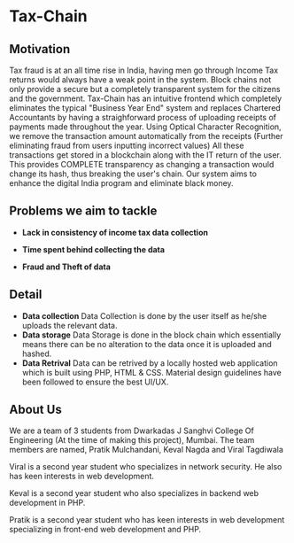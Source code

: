 # Tax-Chain

## Motivation
Tax fraud is at an all time rise in India, having men go through Income Tax returns would always have a weak point in the system. Block chains not only provide a secure but a completely transparent system for the citizens and the government. 
Tax-Chain has an intuitive frontend which completely eliminates the typical "Business Year End" system and replaces Chartered Accountants by having a straighforward process of uploading receipts of payments made throughout the year. Using Optical Character Recognition, we remove the transaction amount automatically from the receipts (Further eliminating fraud from users inputting incorrect values) All these transactions get stored in a blockchain along with the IT return of the user.
This provides COMPLETE transparency as changing a transaction would change  its hash, thus breaking the user's chain.
Our system aims to enhance the digital India program and eliminate black money.

## Problems we aim to tackle
- **Lack in consistency of income tax data collection**
    
- **Time spent behind collecting the data**
  
- **Fraud and Theft of data**


## Detail
- **Data collection**
    Data Collection is done by the user itself as he/she uploads the relevant data.
- **Data storage**
    Data Storage is done in the block chain which essentially means there can be no alteration to the data once it is uploaded and hashed. 
- **Data Retrival**
    Data can be retrived by a locally hosted web application which is built using PHP, HTML & CSS. Material design guidelines have been followed to ensure the best UI/UX. 
       
## About Us
We are a team of 3 students from Dwarkadas J Sanghvi College Of Engineering (At the time of making this project), Mumbai.
The team members are named, Pratik Mulchandani, Keval Nagda and Viral Tagdiwala

Viral is a second year student who specializes in network security. He also has keen interests in web development.

Keval is a second year student who also specializes in backend web development in PHP.

Pratik is a second year student who has keen interests in web development specializing in front-end web development and PHP.
    



